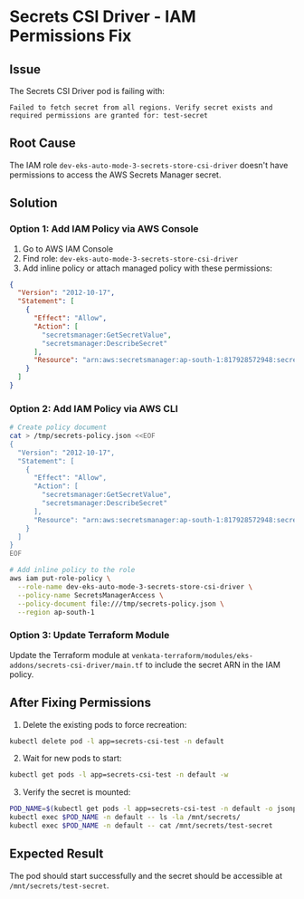 # Secrets CSI Driver - IAM Permissions Fix

## Issue
The Secrets CSI Driver pod is failing with:
```
Failed to fetch secret from all regions. Verify secret exists and required permissions are granted for: test-secret
```

## Root Cause
The IAM role `dev-eks-auto-mode-3-secrets-store-csi-driver` doesn't have permissions to access the AWS Secrets Manager secret.

## Solution

### Option 1: Add IAM Policy via AWS Console

1. Go to AWS IAM Console
2. Find role: `dev-eks-auto-mode-3-secrets-store-csi-driver`
3. Add inline policy or attach managed policy with these permissions:

```json
{
  "Version": "2012-10-17",
  "Statement": [
    {
      "Effect": "Allow",
      "Action": [
        "secretsmanager:GetSecretValue",
        "secretsmanager:DescribeSecret"
      ],
      "Resource": "arn:aws:secretsmanager:ap-south-1:817928572948:secret:test-secret-*"
    }
  ]
}
```

### Option 2: Add IAM Policy via AWS CLI

```bash
# Create policy document
cat > /tmp/secrets-policy.json <<EOF
{
  "Version": "2012-10-17",
  "Statement": [
    {
      "Effect": "Allow",
      "Action": [
        "secretsmanager:GetSecretValue",
        "secretsmanager:DescribeSecret"
      ],
      "Resource": "arn:aws:secretsmanager:ap-south-1:817928572948:secret:test-secret-*"
    }
  ]
}
EOF

# Add inline policy to the role
aws iam put-role-policy \
  --role-name dev-eks-auto-mode-3-secrets-store-csi-driver \
  --policy-name SecretsManagerAccess \
  --policy-document file:///tmp/secrets-policy.json \
  --region ap-south-1
```

### Option 3: Update Terraform Module

Update the Terraform module at `venkata-terraform/modules/eks-addons/secrets-csi-driver/main.tf` to include the secret ARN in the IAM policy.

## After Fixing Permissions

1. Delete the existing pods to force recreation:
```bash
kubectl delete pod -l app=secrets-csi-test -n default
```

2. Wait for new pods to start:
```bash
kubectl get pods -l app=secrets-csi-test -n default -w
```

3. Verify the secret is mounted:
```bash
POD_NAME=$(kubectl get pods -l app=secrets-csi-test -n default -o jsonpath='{.items[0].metadata.name}')
kubectl exec $POD_NAME -n default -- ls -la /mnt/secrets/
kubectl exec $POD_NAME -n default -- cat /mnt/secrets/test-secret
```

## Expected Result

The pod should start successfully and the secret should be accessible at `/mnt/secrets/test-secret`.
